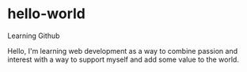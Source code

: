 # hello-world
Learning Github

Hello,
I'm learning web development as a way to combine passion and interest with a way to support myself and add some value to the world. 
